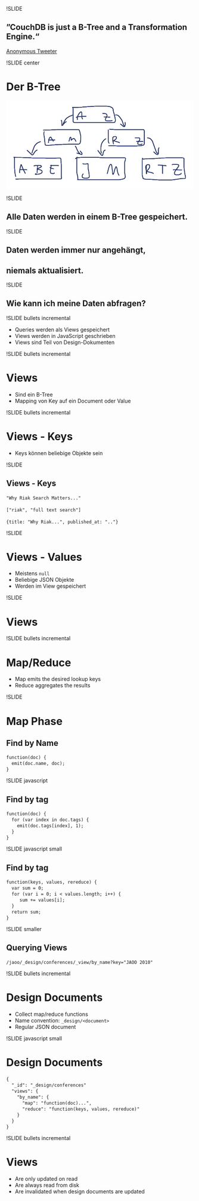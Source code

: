 !SLIDE

## ”CouchDB is just a B-Tree and a Transformation Engine.“ ##

<p class="caption">
<a href="http://twitter.com/bitdiddle/status/19645939355">Anonymous Tweeter</a>
</p>

!SLIDE center

# Der B-Tree #

![B-Tree](btree.png)

!SLIDE

## Alle Daten werden in einem B-Tree gespeichert. ##

!SLIDE

## Daten werden immer nur angehängt, ##
## niemals aktualisiert. ##

!SLIDE

## Wie kann ich meine Daten abfragen? ##

!SLIDE bullets incremental

* Queries werden als Views gespeichert
* Views werden in JavaScript geschrieben
* Views sind Teil von Design-Dokumenten

!SLIDE bullets incremental

# Views #

* Sind ein B-Tree
* Mapping von Key auf ein Document oder Value

!SLIDE bullets incremental

# Views - Keys #

* Keys können beliebige Objekte sein

!SLIDE

## Views - Keys ##

    "Why Riak Search Matters..."

    ["riak", "full text search"]

    {title: "Why Riak...", published_at: ".."}

!SLIDE

# Views - Values #

* Meistens `null`
* Beliebige JSON Objekte
* Werden im View gespeichert

!SLIDE

# Views #


!SLIDE bullets incremental

# Map/Reduce #

* Map emits the desired lookup keys
* Reduce aggregates the results

!SLIDE 

# Map Phase #

## Find by Name ##

    function(doc) {
      emit(doc.name, doc);
    }

!SLIDE javascript

## Find by tag ##

    function(doc) {
      for (var index in doc.tags) {
        emit(doc.tags[index], 1);
      }
    }

!SLIDE javascript small

## Find by tag ##

    function(keys, values, rereduce) {
      var sum = 0;
      for (var i = 0; i < values.length; i++) {
         sum += values[i];
      }
      return sum;
    }

!SLIDE smaller

## Querying Views ##

    /jaoo/_design/conferences/_view/by_name?key="JAOO 2010"

!SLIDE bullets incremental

# Design Documents #

* Collect map/reduce functions
* Name convention: `_design/<document>`
* Regular JSON document

!SLIDE javascript small

# Design Documents #

    {
      "_id": "_design/conferences"
      "views": {
        "by_name": {
          "map": "function(doc)...",
          "reduce": "function(keys, values, rereduce)"
        }
      }
    }

!SLIDE bullets incremental

# Views #

* Are only updated on read
* Are always read from disk
* Are invalidated when design documents are updated
